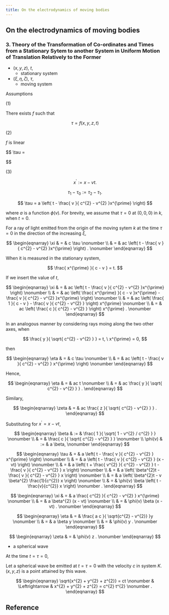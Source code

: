 ```yaml
---
title: On the electrodynamics of moving bodies
---
```


## On the electrodynamics of moving bodies


### 3. Theory of the Transformation of Co-ordinates and Times from a Stationary Sytem to another System in Uniform Motion of Translation Relatively to the Former

* $(x, y, z)$, $t$,
    * stationary system
* $(\xi , \eta, \zeta)$, $\tau$,
    * moving system


Assumptions

(1)

There exists $f$ such that

$$
    \tau
    =
    f(x, y, z, t)
$$


(2)

$f$ is linear


$$
    \tau
    =

$$


(3)

$$
    x^{\prime}
    :=
    x - vt
    .
$$


$$
    \tau_{1} - \tau_{0}
    :=
    \tau_{2} - \tau_{1}
    .
$$

$$
    \tau
    =
    a
    \left(
        t
        -
        \frac{
            v
        }{
            c^{2} - v^{2}
        }x^{\prime}
    \right)
$$

where $a$ is a function $\phi(v)$.
For brevity, we assume that $\tau = 0$ at $(0, 0, 0)$ in $k$, when $t = 0$.

For a ray of light emitted from the origin of the moving sytem $k$ at the time $\tau = 0$ in the direction of the increasing $\xi$,

$$
\begin{eqnarray}
    \xi
    & = &
        c \tau
    \nonumber
    \\
    & = &
        ac
        \left(
            t
            -
            \frac{
                v
            }{
                c^{2} - v^{2}
            }x^{\prime}
        \right)
    .
    \nonumber
\end{eqnarray}
$$

When it is measured in the stationary system,

$$
    \frac{
        x^{\prime}
    }{
        c - v
    }
    =
    t.
$$

If we insert the value of $t$,

$$
\begin{eqnarray}
    \xi
    & = &
        ac
        \left(
            t
            -
            \frac{
                v
            }{
                c^{2} - v^{2}
            }x^{\prime}
        \right)
    \nonumber 
    \\
    & = &
        ac
        \left(
            \frac{
                x^{\prime}
            }{
                c - v
            }x^{\prime}
            -
            \frac{
                v
            }{
                c^{2} - v^{2}
            }x^{\prime}
        \right)
    \nonumber 
    \\
    & = &
        ac
        \left(
            \frac{
                1
            }{
                c - v
            }
            -
            \frac{
                v
            }{
                c^{2} - v^{2}
            }
        \right)
        x^{\prime}
    \nonumber 
    \\
    & = &
        ac
        \left(
            \frac{
                c
            }{
                c^{2} - v^{2}
            }
        \right)
        x^{\prime}
    .
    \nonumber
\end{eqnarray}
$$

In an analogous manner by considering rays moing along the two other axes,
when

$$
    \frac{
        y
    }{
        \sqrt{
            c^{2} - v^{2}
        }
    }
    =
    t,
    \
    x^{\prime}
    =
    0,
$$

then

$$
\begin{eqnarray}
    \eta
    & = &
        c \tau
    \nonumber
    \\
    & = &
        ac
        \left(
            t -
            \frac{
                v
            }{
                c^{2} - v^{2}
            }
            x^{\prime}
        \right)
    \nonumber
\end{eqnarray}
$$

Hence,

$$
\begin{eqnarray}
    \eta
    & = &
        ac t
    \nonumber
    \\
    & = &
        ac
        \frac{
            y
        }{
            \sqrt{
                c^{2} - v^{2}
            }
        }
    .
\end{eqnarray}
$$

Similary,

$$
\begin{eqnarray}
    \zeta
    & = &
        ac
        \frac{
            z
        }{
            \sqrt{
                c^{2} - v^{2}
            }
        }
    .
\end{eqnarray}
$$

Substituting for $x^{\prime} = x - vt$,

$$
\begin{eqnarray}
    \beta
    & := &
        \frac{
            1
        }{
            \sqrt{
                1 - v^{2} / c^{2}
            }
        }
    \nonumber
    \\
    & = &
        \frac{
            c
        }{
            \sqrt{
                c^{2} - v^{2}
            }
        }
    \nonumber
    \\
    \phi(v)
    & := &
        a \beta,
    \nonumber
\end{eqnarray}
$$

$$
\begin{eqnarray}
    \tau
    & = &
        a
        \left(
            t
            -
            \frac{
                v
            }{
                c^{2} - v^{2}
            }
            x^{\prime}
        \right)
    \nonumber
    \\
    & = &
        a
        \left(
            t
            -
            \frac{
                v
            }{
                c^{2} - v^{2}
            }
            (x - vt)
        \right)
    \nonumber
    \\
    & = &
        a
        \left(
            t
            +
            \frac{
                v^{2}
            }{
                c^{2} - v^{2}
            }
            t
            -
            \frac{
                v
            }{
                c^{2} - v^{2}
            }
            x
        \right)
    \nonumber
    \\
    & = &
        a
        \left(
            \beta^{2}t
            -
            \frac{
                v
            }{
                c^{2} - v^{2}
            }
            x
        \right)
    \nonumber
    \\
    & = &
        a
        \left(
            \beta^{2}t
            -
            v \beta^{2}
            \frac{1}{c^{2}}
            x
        \right)
    \nonumber
    \\
    & = &
        \phi(v)
        \beta
        \left(
            t
            -
            \frac{v}{c^{2}}
            x
        \right)
    \nonumber
    .
\end{eqnarray}
$$

$$
\begin{eqnarray}
    \xi
    & = &
        a
        \frac{
            c^{2}
        }{
            c^{2} - v^{2}
        }
        x^{\prime}
    \nonumber
    \\
    & = &
        a
        \beta^{2}
        (x - vt)
    \nonumber
    \\
    & = &
        \phi(v)
        \beta
        (x - vt)
    .
    \nonumber
\end{eqnarray}
$$

$$
\begin{eqnarray}
    \eta
    & = &
        \frac{
            a c
        }{
            \sqrt{c^{2} - v^{2}}
        }y
    \nonumber
    \\
    & = &
        a \beta y
    \nonumber
    \\
    & = &
        \phi(v) y
    .
    \nonumber
\end{eqnarray}
$$

$$
\begin{eqnarray}
    \zeta
    & = &
        \phi(v) z
    .
    \nonumber
\end{eqnarray}
$$

- a spherical wave

At the time $t = \tau = 0$,

Let a spherical wave be emitted at $t = \tau = 0$ with the velocity $c$ in system $K$.
$(x, y, z)$ is a point attained by this wave.

$$
\begin{eqnarray}
        \sqrt{x^{2} + y^{2} + z^{2}}
        =
        ct
        \nonumber
    & \Leftrightarrow &
        x^{2} + y^{2} + z^{2} 
        =
        c^{2} t^{2}
        \nonumber
        .
\end{eqnarray}
$$

## Reference
